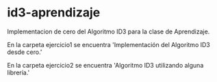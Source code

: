 # id3-aprendizaje
Implementacion de cero del Algoritmo ID3 para la clase de Aprendizaje.

En la carpeta ejercicio1 se encuentra 'Implementación del Algoritmo ID3 desde cero.'

En la carpeta ejercicio2 se encuentra 'Algoritmo ID3 utilizando alguna librerı́a.'

